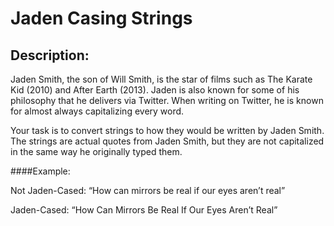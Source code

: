 # Jaden Casing Strings

## Description:

Jaden Smith, the son of Will Smith, is the star of films such as The Karate Kid (2010) and After Earth (2013). Jaden is also known for some of his philosophy that he delivers via Twitter. When writing on Twitter, he is known for almost always capitalizing every word.

Your task is to convert strings to how they would be written by Jaden Smith. The strings are actual quotes from Jaden Smith, but they are not capitalized in the same way he originally typed them.

####Example:

Not Jaden-Cased: “How can mirrors be real if our eyes aren’t real”

Jaden-Cased:     “How Can Mirrors Be Real If Our Eyes Aren’t Real”
